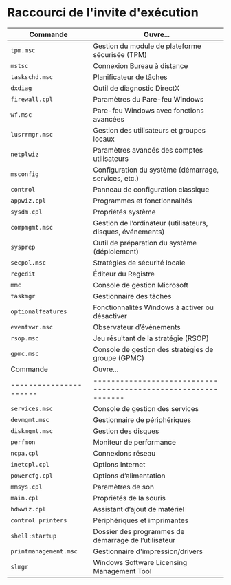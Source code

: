 # Raccourci de l'invite d'exécution

| Commande             | Ouvre...                                                      |
|----------------------|---------------------------------------------------------------|
| `tpm.msc`            | Gestion du module de plateforme sécurisée (TPM)               |
| `mstsc`              | Connexion Bureau à distance                                   |
| `taskschd.msc`       | Planificateur de tâches                                       |
| `dxdiag`             | Outil de diagnostic DirectX                                   |
| `firewall.cpl`       | Paramètres du Pare-feu Windows                                |
| `wf.msc`             | Pare-feu Windows avec fonctions avancées                      |
| `lusrrmgr.msc`       | Gestion des utilisateurs et groupes locaux                    |
| `netplwiz`           | Paramètres avancés des comptes utilisateurs                   |
| `msconfig`           | Configuration du système (démarrage, services, etc.)          |
| `control`            | Panneau de configuration classique                            |
| `appwiz.cpl`         | Programmes et fonctionnalités                                 |
| `sysdm.cpl`          | Propriétés système                                            |
| `compmgmt.msc`       | Gestion de l’ordinateur (utilisateurs, disques, événements)   |
| `sysprep`            | Outil de préparation du système (déploiement)                 |
| `secpol.msc`         | Stratégies de sécurité locale                                 |
| `regedit`            | Éditeur du Registre                                           |
| `mmc`                | Console de gestion Microsoft                                  |
| `taskmgr`            | Gestionnaire des tâches                                       |
| `optionalfeatures`   | Fonctionnalités Windows à activer ou désactiver               |
| `eventvwr.msc`       | Observateur d’événements                                      |
| `rsop.msc`           | Jeu résultant de la stratégie (RSOP)                          |
| `gpmc.msc`           | Console de gestion des stratégies de groupe (GPMC)            |
| Commande             | Ouvre...                                                      |
|----------------------|---------------------------------------------------------------|
| `services.msc`       | Console de gestion des services                               |
| `devmgmt.msc`        | Gestionnaire de périphériques                                 |
| `diskmgmt.msc`       | Gestion des disques                                           |
| `perfmon`            | Moniteur de performance                                       |
| `ncpa.cpl`           | Connexions réseau                                             |
| `inetcpl.cpl`        | Options Internet                                              |
| `powercfg.cpl`       | Options d’alimentation                                        |
| `mmsys.cpl`          | Paramètres de son                                             |
| `main.cpl`           | Propriétés de la souris                                       |
| `hdwwiz.cpl`         | Assistant d’ajout de matériel                                 |
| `control printers`   | Périphériques et imprimantes                                  |
| `shell:startup`      | Dossier des programmes de démarrage de l’utilisateur         |
| `printmanagement.msc` | Gestionnaire d'impression/drivers                            |
| `slmgr`              | Windows Software Licensing Management Tool                    |
